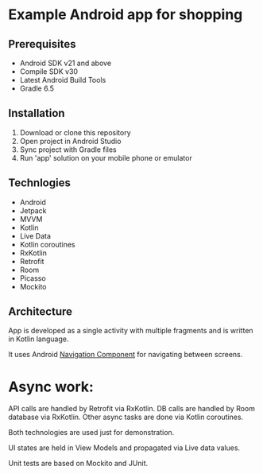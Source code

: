 # Example Android app for shopping

## Prerequisites
* Android SDK v21 and above
* Compile SDK v30
* Latest Android Build Tools
* Gradle 6.5

## Installation

1. Download or clone this repository
2. Open project in Android Studio
3. Sync project with Gradle files
4. Run 'app' solution on your mobile phone or emulator

## Technlogies

* Android
* Jetpack
* MVVM
* Kotlin
* Live Data
* Kotlin coroutines
* RxKotlin
* Retrofit
* Room
* Picasso
* Mockito

## Architecture
App is developed as a single activity with multiple fragments and is written in Kotlin language.

It uses Android [Navigation Component](https://developer.android.com/guide/navigation) for navigating between screens.

# Async work:
API calls are handled by Retrofit via RxKotlin.
DB calls are handled by Room database via RxKotlin.
Other async tasks are done via Kotlin coroutines.

Both technologies are used just for demonstration.

UI states are held in View Models and propagated via Live data values.

Unit tests are based on Mockito and JUnit.
